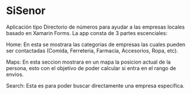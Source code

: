 # SiSenor
Aplicación tipo Directorio de números para ayudar a las empresas locales basado en Xamarin Forms.
La app consta de 3 partes escenciales:

Home:
En esta se mostrara las categorias de empresas las cuales pueden ser contactadas (Comida, Ferreteria, Farmacia, Accesorios, Ropa, etc).

Maps:
En esta seccion mostrara en un mapa la posicion actual de la persona, esto con el objetivo de poder calcular si entra en el rango de envios.

Search:
Esta es para poder buscar directamente una empresa especifica.
